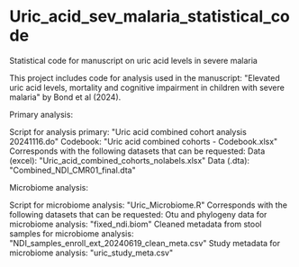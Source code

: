 # Uric_acid_sev_malaria_statistical_code
Statistical code for manuscript on uric acid levels in severe malaria 

This project includes code for analysis used in the manuscript:
"Elevated uric acid levels, mortality and cognitive impairment in 
children with severe malaria" by Bond et al (2024). 

Primary analysis:

Script for analysis primary: "Uric acid combined cohort analysis 20241116.do"
Codebook: "Uric acid combined cohorts - Codebook.xlsx"
Corresponds with the following datasets that can be requested:
  Data (excel): "Uric_acid_combined_cohorts_nolabels.xlsx"
  Data (.dta): "Combined_NDI_CMR01_final.dta"
  
Microbiome analysis:

Script for microbiome analysis: "Uric_Microbiome.R"
Corresponds with the following datasets that can be requested:
  Otu and phylogeny data for microbiome analysis: "fixed_ndi.biom"
  Cleaned metadata from stool samples for microbiome analysis: "NDI_samples_enroll_ext_20240619_clean_meta.csv"
  Study metadata for microbiome analysis: "uric_study_meta.csv"
